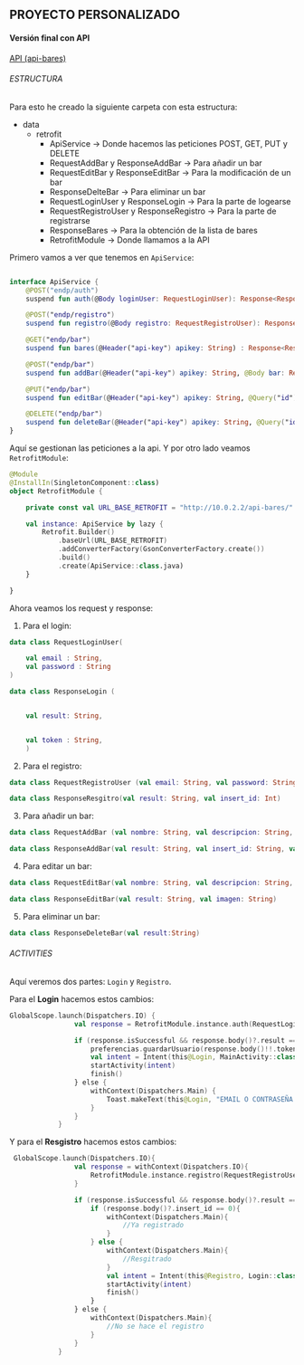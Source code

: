 ## PROYECTO PERSONALIZADO
#### Versión final con API

[API (api-bares)](https://github.com/acascoc098/docker-lamp-bares.git)

###### ESTRUCTURA 
Para esto he creado la siguiente carpeta con esta estructura:
* data
  * retrofit
    * ApiService -> Donde hacemos las peticiones POST, GET, PUT y DELETE
    * RequestAddBar y ResponseAddBar -> Para añadir un bar
    * RequestEditBar y ResponseEditBar -> Para la modificación de un bar
    * ResponseDelteBar -> Para eliminar un bar
    * RequestLoginUser y ResponseLogin -> Para la parte de logearse
    * RequestRegistroUser y ResponseRegistro -> Para la parte de registrarse
    * ResponseBares -> Para la obtención de la lista de bares
    * RetrofitModule -> Donde llamamos a la API

Primero vamos a ver que tenemos en `ApiService`:
```kotlin

interface ApiService {
    @POST("endp/auth")
    suspend fun auth(@Body loginUser: RequestLoginUser): Response<ResponseLogin>

    @POST("endp/registro")
    suspend fun registro(@Body registro: RequestRegistroUser): Response<ResponseResgitro>

    @GET("endp/bar")
    suspend fun bares(@Header("api-key") apikey: String) : Response<ResponseBares>

    @POST("endp/bar")
    suspend fun addBar(@Header("api-key") apikey: String, @Body bar: RequestAddBar): Response<ResponseAddBar>

    @PUT("endp/bar")
    suspend fun editBar(@Header("api-key") apikey: String, @Query("id") barId: String, @Body bar: RequestEditBar): Response<ResponseEditBar>

    @DELETE("endp/bar")
    suspend fun deleteBar(@Header("api-key") apikey: String, @Query("id") barId: String): Response<ResponseDeleteBar>
}
```
Aquí se gestionan las peticiones a la api.
Y por otro lado veamos `RetrofitModule`:
```kotlin
@Module
@InstallIn(SingletonComponent::class)
object RetrofitModule {

    private const val URL_BASE_RETROFIT = "http://10.0.2.2/api-bares/"

    val instance: ApiService by lazy {
        Retrofit.Builder()
            .baseUrl(URL_BASE_RETROFIT)
            .addConverterFactory(GsonConverterFactory.create())
            .build()
            .create(ApiService::class.java)
    }

}
```
Ahora veamos los request y response:

1. Para el login:
```kotlin
data class RequestLoginUser(

    val email : String,
    val password : String
)

data class ResponseLogin (


    val result: String,


    val token : String,
    )
```
2. Para el registro:
```kotlin
data class RequestRegistroUser (val email: String, val password: String, val nombre: String, val disponible: Int = 1)

data class ResponseResgitro(val result: String, val insert_id: Int)
```
3. Para añadir un bar:
```kotlin
data class RequestAddBar (val nombre: String, val descripcion: String, val imagen: String)

data class ResponseAddBar(val result: String, val insert_id: String, val imagen: String)
```
4. Para editar un bar:
```kotlin
data class RequestEditBar(val nombre: String, val descripcion: String, val imagen: String)

data class ResponseEditBar(val result: String, val imagen: String)
```
5. Para eliminar un bar:
```kotlin
data class ResponseDeleteBar(val result:String)
```

###### ACTIVITIES

Aquí veremos dos partes: `Login` y `Registro`.

Para el **Login** hacemos estos cambios:
```kotlin
GlobalScope.launch(Dispatchers.IO) {
                val response = RetrofitModule.instance.auth(RequestLoginUser(valorUsuario,valorPass))

                if (response.isSuccessful && response.body()?.result == "ok") {
                    preferencias.guardarUsuario(response.body()!!.token);
                    val intent = Intent(this@Login, MainActivity::class.java)
                    startActivity(intent)
                    finish()
                } else {
                    withContext(Dispatchers.Main) {
                        Toast.makeText(this@Login, "EMAIL O CONTRASEÑA INCORRECTA", Toast.LENGTH_LONG).show()
                    }
                }
            }
```

Y para el **Resgistro** hacemos estos cambios:
```kotlin
 GlobalScope.launch(Dispatchers.IO){
                val response = withContext(Dispatchers.IO){
                    RetrofitModule.instance.registro(RequestRegistroUser( nuevoUsuario,nuevaContraseña,nuevoNombre))
                }

                if (response.isSuccessful && response.body()?.result == "ok"){
                    if (response.body()?.insert_id == 0){
                        withContext(Dispatchers.Main){
                            //Ya registrado
                        }
                    } else {
                        withContext(Dispatchers.Main){
                            //Resgitrado
                        }
                        val intent = Intent(this@Registro, Login::class.java)
                        startActivity(intent)
                        finish()
                    }
                } else {
                    withContext(Dispatchers.Main){
                        //No se hace el registro
                    }
                }
            }
```
